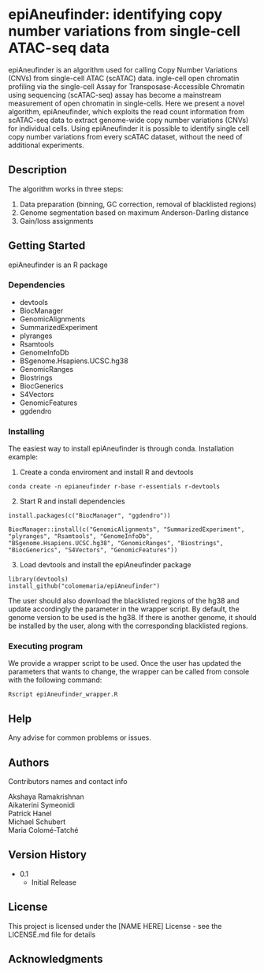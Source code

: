 # epiAneufinder: identifying copy number variations from single-cell ATAC-seq data

epiAneufinder is an algorithm used for calling Copy Number Variations (CNVs) from single-cell ATAC (scATAC) data.
ingle-cell open chromatin profiling via the single-cell Assay for Transposase-Accessible Chromatin using sequencing (scATAC-seq) assay has become a mainstream measurement of open chromatin in single-cells.
Here we present a novel algorithm, epiAneufinder, which exploits the read count information from scATAC-seq data to extract genome-wide copy number variations (CNVs) for individual cells.
Using epiAneufinder it is possible to identify single cell copy number variations from every scATAC dataset, without the need of additional experiments.


## Description

The algorithm works in three steps:
1. Data preparation (binning, GC correction, removal of blacklisted regions)
2. Genome segmentation based on maximum Anderson-Darling distance
3. Gain/loss assignments

## Getting Started

epiAneufinder is an R package

### Dependencies

* devtools
* BiocManager
* GenomicAlignments 
* SummarizedExperiment 
* plyranges
* Rsamtools
* GenomeInfoDb
* BSgenome.Hsapiens.UCSC.hg38
* GenomicRanges
* Biostrings
* BiocGenerics
* S4Vectors
* GenomicFeatures
* ggdendro

### Installing

The easiest way to install epiAneufinder is through conda.
Installation example:
1. Create a conda enviroment and install R and devtools
```
conda create -n epianeufinder r-base r-essentials r-devtools
```
2. Start R and install dependencies
```
install.packages(c("BiocManager", "ggdendro"))
```
```
BiocManager::install(c("GenomicAlignments", "SummarizedExperiment", "plyranges", "Rsamtools", "GenomeInfoDb", "BSgenome.Hsapiens.UCSC.hg38", "GenomicRanges", "Biostrings", "BiocGenerics", "S4Vectors", "GenomicFeatures"))
```
3. Load devtools and install the epiAneufinder package
```
library(devtools)
install_github("colomemaria/epiAneufinder")
```
The user should also download the blacklisted regions of the hg38 and update accordingly the parameter in the wrapper script.
By default, the genome version to be used is the hg38. If there is another genome, it should be installed by the user, along with the corresponding blacklisted regions.

### Executing program

We provide a wrapper script to be used.
Once the user has updated the parameters that wants to change, the wrapper can be called from console with the following command:

```
Rscript epiAneufinder_wrapper.R
```

## Help

Any advise for common problems or issues.

## Authors

Contributors names and contact info

Akshaya Ramakrishnan  
Aikaterini Symeonidi  
Patrick Hanel  
Michael Schubert  
Maria Colomé-Tatché

## Version History

* 0.1
    * Initial Release

## License

This project is licensed under the [NAME HERE] License - see the LICENSE.md file for details

## Acknowledgments


